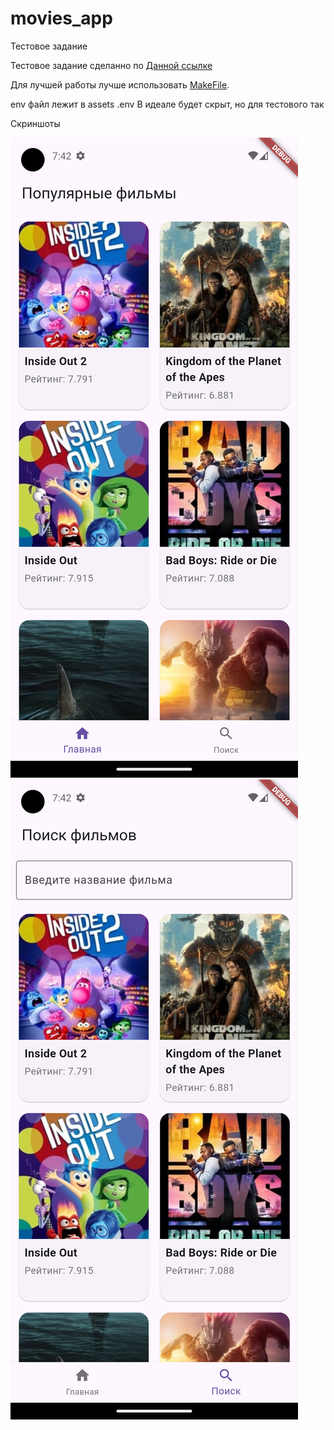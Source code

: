 # movies_app


Тестовое задание

Тестовое задание сделанно по [Данной ссылке](https://code-factory.notion.site/fd53b51711fb422897fcaf2b0e6bb20b)

Для лучшей работы лучше использовать [MakeFile](./Makefile). 

env файл лежит в assets .env В идеале будет скрыт, но для тестового так


Скриншоты

![Главная](github/screen/main.png)
![Поиск](github/screen/search.png)